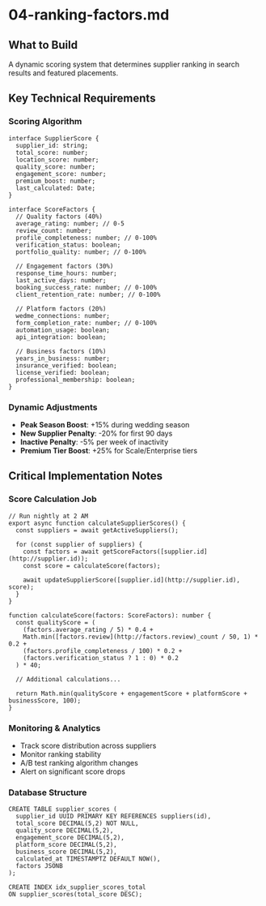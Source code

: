 # 04-ranking-factors.md

## What to Build

A dynamic scoring system that determines supplier ranking in search results and featured placements.

## Key Technical Requirements

### Scoring Algorithm

```
interface SupplierScore {
  supplier_id: string;
  total_score: number;
  location_score: number;
  quality_score: number;
  engagement_score: number;
  premium_boost: number;
  last_calculated: Date;
}

interface ScoreFactors {
  // Quality factors (40%)
  average_rating: number; // 0-5
  review_count: number;
  profile_completeness: number; // 0-100%
  verification_status: boolean;
  portfolio_quality: number; // 0-100%
  
  // Engagement factors (30%)
  response_time_hours: number;
  last_active_days: number;
  booking_success_rate: number; // 0-100%
  client_retention_rate: number; // 0-100%
  
  // Platform factors (20%)
  wedme_connections: number;
  form_completion_rate: number; // 0-100%
  automation_usage: boolean;
  api_integration: boolean;
  
  // Business factors (10%)
  years_in_business: number;
  insurance_verified: boolean;
  license_verified: boolean;
  professional_membership: boolean;
}
```

### Dynamic Adjustments

- **Peak Season Boost**: +15% during wedding season
- **New Supplier Penalty**: -20% for first 90 days
- **Inactive Penalty**: -5% per week of inactivity
- **Premium Tier Boost**: +25% for Scale/Enterprise tiers

## Critical Implementation Notes

### Score Calculation Job

```
// Run nightly at 2 AM
export async function calculateSupplierScores() {
  const suppliers = await getActiveSuppliers();
  
  for (const supplier of suppliers) {
    const factors = await getScoreFactors([supplier.id](http://supplier.id));
    const score = calculateScore(factors);
    
    await updateSupplierScore([supplier.id](http://supplier.id), score);
  }
}

function calculateScore(factors: ScoreFactors): number {
  const qualityScore = (
    (factors.average_rating / 5) * 0.4 +
    Math.min([factors.review](http://factors.review)_count / 50, 1) * 0.2 +
    (factors.profile_completeness / 100) * 0.2 +
    (factors.verification_status ? 1 : 0) * 0.2
  ) * 40;
  
  // Additional calculations...
  
  return Math.min(qualityScore + engagementScore + platformScore + businessScore, 100);
}
```

### Monitoring & Analytics

- Track score distribution across suppliers
- Monitor ranking stability
- A/B test ranking algorithm changes
- Alert on significant score drops

### Database Structure

```
CREATE TABLE supplier_scores (
  supplier_id UUID PRIMARY KEY REFERENCES suppliers(id),
  total_score DECIMAL(5,2) NOT NULL,
  quality_score DECIMAL(5,2),
  engagement_score DECIMAL(5,2),
  platform_score DECIMAL(5,2),
  business_score DECIMAL(5,2),
  calculated_at TIMESTAMPTZ DEFAULT NOW(),
  factors JSONB
);

CREATE INDEX idx_supplier_scores_total 
ON supplier_scores(total_score DESC);
```